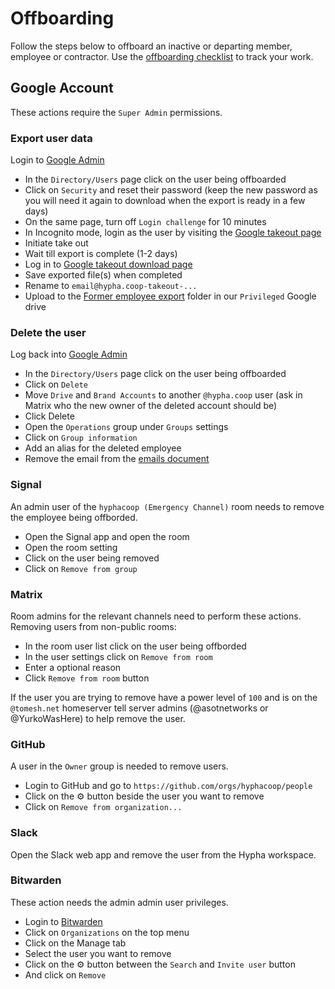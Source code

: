 
# Offboarding 

Follow the steps below to offboard an inactive or departing member, employee or contractor. Use the [offboarding checklist](https://github.com/hyphacoop/handbook/blob/master/templates/checklist-offboarding.md) to track your work.
## Google Account
These actions require the `Super Admin` permissions.
### Export user data
Login to [Google Admin](https://admin.google.com)
- In the `Directory/Users` page click on the user being offboarded
- Click on `Security` and reset their password (keep the new password as you will need it again to download when the export is ready in a few days) 
- On the same page, turn off `Login challenge` for 10 minutes
- In Incognito mode, login as the user by visiting the [Google takeout page](https://google.com/takeout)
- Initiate take out
- Wait till export is complete (1-2 days)
- Log in to [Google takeout download page](https://google.com/takeout/downloads)
- Save exported file(s) when completed
- Rename to `email@hypha.coop-takeout-...`
- Upload to the [Former employee export](https://drive.google.com/drive/folders/1HxS9KvSACFL8b9vsVaqmjU-T5Oc8uHuT) folder in our `Privileged` Google drive
### Delete the user
Log back into [Google Admin](https://admin.google.com)
- In the `Directory/Users` page click on the user being offboarded
- Click on `Delete`
- Move `Drive` and `Brand Accounts` to another `@hypha.coop` user (ask in Matrix who the new owner of the deleted account should be)
- Click Delete
- Open the `Operations` group under `Groups` settings
- Click on `Group information`
- Add an alias for the deleted employee
- Remove the email from the [emails document](email.md)

### Signal
An admin user of the `hyphacoop (Emergency Channel)` room needs to remove the employee being offborded.
- Open the Signal app and open the room
- Open the room setting
- Click on the user being removed
- Click on `Remove from group`

### Matrix 
Room admins for the relevant channels need to perform these actions.
Removing users from non-public rooms:
- In the room user list click on the user being offborded
- In the user settings click on `Remove from room`
- Enter a optional reason
- Click `Remove from room` button

If the user you are trying to remove have a power level of `100` and is on the `@tomesh.net` homeserver tell server admins (@asotnetworks or @YurkoWasHere) to help remove the user.

### GitHub
A user in the `Owner` group is needed to remove users.
- Login to GitHub and go to `https://github.com/orgs/hyphacoop/people`
- Click on the ⚙️ button beside the user you want to remove
- Click on `Remove from organization...`

### Slack
Open the Slack web app and remove the user from the Hypha workspace.

### Bitwarden
These action needs the admin admin user privileges.
- Login to [Bitwarden](https://vault.bitwarden.com/)
- Click on `Organizations` on the top menu
- Click on the Manage tab
- Select the user you want to remove
- Click on the ⚙️ button between the `Search` and `Invite user` button
- And click on `Remove`
